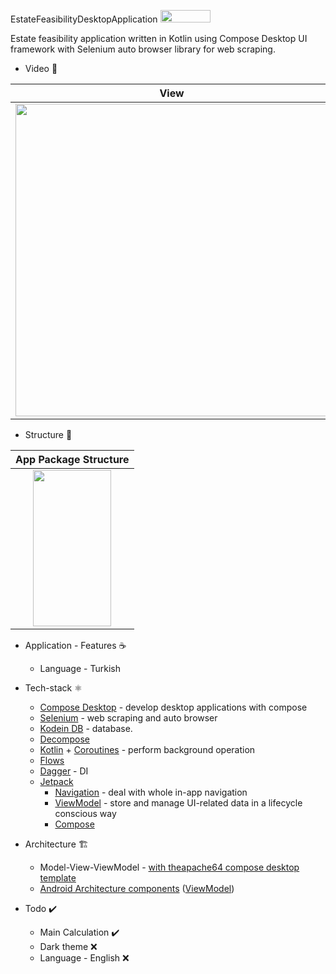 EstateFeasibilityDesktopApplication <img src="https://img.shields.io/badge/Windows-0078D6?style=for-the-badge&logo=windows&logoColor=white" width="80" height="20">

Estate feasibility application written in Kotlin using Compose Desktop UI framework with Selenium auto browser library for web scraping.
 
* Video 🧪

|View|
|----------------------|
|<img src="https://user-images.githubusercontent.com/50905347/160832909-33be2057-e908-416c-81c1-d607c8f3192c.gif" width="500" height="500">|

* Structure 🌲

|App Package Structure|
|:-------------------:|
|<img src="https://user-images.githubusercontent.com/50905347/160125292-79d1c5e5-96ec-4d6b-b3cd-312a4ccad946.png" width="125" height="250">|

* Application - Features ☕
   * Language - Turkish

* Tech-stack ⚛️
    * [Compose Desktop](https://www.jetbrains.com/lp/compose-desktop/) - develop desktop applications with compose
    * [Selenium](https://www.selenium.dev) - web scraping and auto browser
    * [Kodein DB](https://docs.kodein.org/kodein-db/0.8/index.html) - database.
    * [Decompose](https://arkivanov.github.io/Decompose/)
    * [Kotlin](https://kotlinlang.org/) + [Coroutines](https://kotlinlang.org/docs/reference/coroutines-overview.html) - perform background operation
    * [Flows](https://developer.android.com/kotlin/flow)
    * [Dagger](https://github.com/google/dagger) - DI
    * [Jetpack](https://developer.android.com/jetpack)
        * [Navigation](https://developer.android.com/topic/libraries/architecture/navigation/) - deal with whole in-app navigation      
        * [ViewModel](https://developer.android.com/topic/libraries/architecture/viewmodel) - store and manage UI-related data in a lifecycle conscious way
        * [Compose](https://developer.android.com/jetpack/compose)
* Architecture 🏗️
    * Model-View-ViewModel - [with theapache64 compose desktop template](https://github.com/theapache64/compose-desktop-template)
    * [Android Architecture components](https://developer.android.com/topic/libraries/architecture) ([ViewModel](https://developer.android.com/topic/libraries/architecture/viewmodel))
 
 * Todo ✔️
   * Main Calculation ✔️
   * Dark theme ❌
   * Language - English ❌

